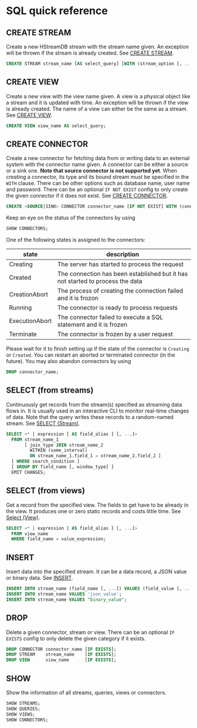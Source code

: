 SQL quick reference
===================

## CREATE STREAM

Create a new HStreamDB stream with the stream name given.
An exception will be thrown if the stream is already created.
See [CREATE STREAM](statements/create-stream.md).

```sql
CREATE STREAM stream_name [AS select_query] [WITH (stream_option [, ...])];
```

## CREATE VIEW

Create a new view with the view name given. A view is a physical object like a stream and it is updated with time.
An exception will be thrown if the view is already created. The name of a view can either be the same as a stream.
See [CREATE VIEW](statements/create-view.md).

```sql
CREATE VIEW view_name AS select_query;
```

## CREATE CONNECTOR

Create a new connector for fetching data from or writing data to an external system with the connector name given. A connector can be either a source or a sink one. **Note that source connector is not supported yet**.
When creating a connector, its type and its bound stream must be specified in the `WITH` clause. There can be other options such as database name, user name and password.
There can be an optional `IF NOT EXIST` config to only create the given connector if it does not exist.
See [CREATE CONNECTOR](statements/create-connector.md).

```sql
CREATE <SOURCE|SINK> CONNECTOR connector_name [IF NOT EXIST] WITH (connector_option [, ...]);
```

Keep an eye on the status of the connectors by using

```sql
SHOW CONNECTORS;
```

One of the following states is assigned to the connectors:

| state          | description                                                                    |
|----------------|--------------------------------------------------------------------------------|
| Creating       | The server has started to process the request                                  |
| Created        | The connection has been established but it has not started to process the data |
| CreationAbort  | The process of creating the connection failed and it is frozon                 |
| Running        | The connector is ready to process requests                                     |
| ExecutionAbort | The connector failed to execute a SQL statement and it is frozen               |
| Terminate      | The connector is frozen by a user request                                      |

Please wait for it to finish setting up if the state of the connector is `Creating` or `Created`. You can restart an aborted or terminated connector (in the future). You may also abandon connectors by using

```sql
DROP connector_name;
```

## SELECT (from streams)

Continuously get records from the stream(s) specified as streaming data flows in.
It is usually used in an interactive CLI to monitor real-time changes of data.
Note that the query writes these records to a random-named stream.
See [SELECT (Stream)](statements/select-stream.md).

```sql
SELECT <* | expression [ AS field_alias ] [, ...]>
  FROM stream_name_1
       [ join_type JOIN stream_name_2
         WITHIN (some_interval)
         ON stream_name_1.field_1 = stream_name_2.field_2 ]
  [ WHERE search_condition ]
  [ GROUP BY field_name [, window_type] ]
  EMIT CHANGES;
```

## SELECT (from views)

Get a record from the specified view. The fields to get have to be already in the view.
It produces one or zero static records and costs little time.
See [Select (View)](statements/select-view.md).

```sql
SELECT <* | expression [ AS field_alias ] [, ...]>
  FROM view_name
  WHERE field_name = value_expression;
```
## INSERT

Insert data into the specified stream. It can be a data record, a JSON value or binary data.
See [INSERT](statements/insert.md).

```sql
INSERT INTO stream_name (field_name [, ...]) VALUES (field_value [, ...]);
INSERT INTO stream_name VALUES 'json_value';
INSERT INTO stream_name VALUES "binary_value";
```

## DROP

Delete a given connector, stream or view. There can be an optional `IF EXISTS` config to only delete the given category if it exists.

```sql
DROP CONNECTOR connector_name [IF EXISTS];
DROP STREAM    stream_name    [IF EXISTS];
DROP VIEW      view_name      [IF EXISTS];
```

## SHOW

Show the information of all streams, queries, views or connectors.

```sql
SHOW STREAMS;
SHOW QUERIES;
SHOW VIEWS;
SHOW CONNECTORS;
```
